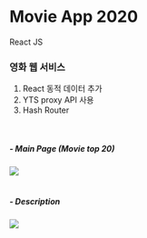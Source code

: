 # Movie App 2020

React JS

### 영화 웹 서비스
1. React 동적 데이터 추가
2. YTS proxy API 사용
3. Hash Router

<br/>

##### - Main Page (Movie top 20)

<kbd>
<img src="https://user-images.githubusercontent.com/43735576/85997136-1ae55100-ba44-11ea-9c89-91ee2e8f4922.png" />
</kbd>
<br /><br />

##### - Description

<kbd>
<img src="https://user-images.githubusercontent.com/43735576/85997790-ecb44100-ba44-11ea-8022-4bee06a00e65.png" />
</kbd>

